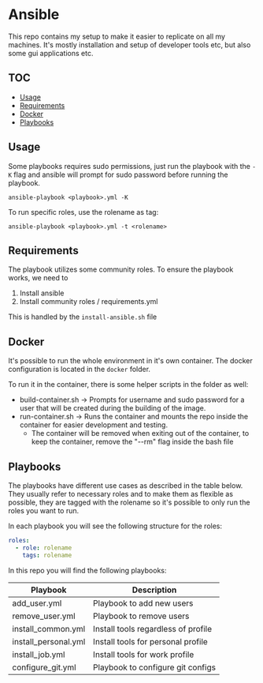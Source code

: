 # Ansible

This repo contains my setup to make it easier to replicate on all my machines.
It's mostly installation and setup of developer tools etc, but also some gui applications etc.

## TOC
- [Usage](#usage)
- [Requirements](#requirements)
- [Docker](#docker)
- [Playbooks](#playbooks)

<!-- TOC --><a name="usage"></a>
## Usage
Some playbooks requires sudo permissions, just run the playbook with the `-K` flag and ansible will prompt for sudo password before running the playbook.

```shell
ansible-playbook <playbook>.yml -K
```

To run specific roles, use the rolename as tag:

```shell
ansible-playbook <playbook>.yml -t <rolename>
```

<!-- TOC --><a name="requirements"></a>
## Requirements

The playbook utilizes some community roles. To ensure the playbook works, we need to

1. Install ansible
2. Install community roles / requirements.yml

This is handled by the `install-ansible.sh` file

<!-- TOC --><a name="docker"></a>
## Docker

It's possible to run the whole environment in it's own container.
The docker configuration is located in the `docker` folder.

To run it in the container, there is some helper scripts in the folder as well:

- build-container.sh -> Prompts for username and sudo password for a user that will be created during the building of the image.
- run-container.sh -> Runs the container and mounts the repo inside the container for easier development and testing.
  - The container will be removed when exiting out of the container, to keep the container, remove the "--rm" flag inside the bash file

<!-- TOC --><a name="playbooks"></a>
## Playbooks

The playbooks have different use cases as described in the table below.
They usually refer to necessary roles and to make them as flexible as possible, they are tagged with the rolename so it's possible to only run the roles you want to run.

In each playbook you will see the following structure for the roles:

```yaml
roles:
  - role: rolename
    tags: rolename
```

In this repo you will find the following playbooks:

|Playbook                   |Description                          |
|---------------------------|-------------------------------------|
|add_user.yml               |Playbook to add new users            |
|remove_user.yml            |Playbook to remove users             |
|install_common.yml         |Install tools regardless of profile  |
|install_personal.yml       |Install tools for personal profile   |
|install_job.yml            |Install tools for work profile       |
|configure_git.yml          |Playbook to configure git configs    |
